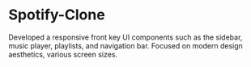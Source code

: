# Spotify-Clone
Developed a responsive front key UI components such as the sidebar, music player, playlists, and navigation bar. Focused on modern design aesthetics, various screen sizes. 

